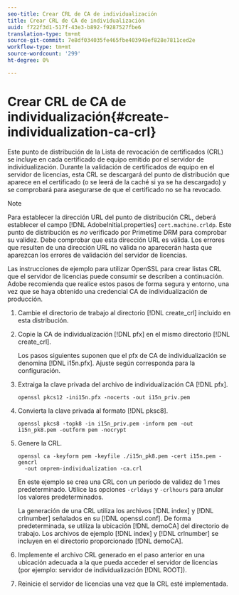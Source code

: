 ```yaml
---
seo-title: Crear CRL de CA de individualización
title: Crear CRL de CA de individualización
uuid: f722f3d1-517f-43e3-b892-f9287527fbe6
translation-type: tm+mt
source-git-commit: 7e8df034035fe465fbe403949ef828e7811ced2e
workflow-type: tm+mt
source-wordcount: '299'
ht-degree: 0%

---
```



# Crear CRL de CA de individualización{#create-individualization-ca-crl}

Este punto de distribución de la Lista de revocación de certificados (CRL) se incluye en cada certificado de equipo emitido por el servidor de individualización. Durante la validación de certificados de equipo en el servidor de licencias, esta CRL se descargará del punto de distribución que aparece en el certificado (o se leerá de la caché si ya se ha descargado) y se comprobará para asegurarse de que el certificado no se ha revocado.

>[!NOTE]
>
>Para establecer la dirección URL del punto de distribución CRL, deberá establecer el campo [!DNL AdobeInitial.properties] `cert.machine.crldp`. Este punto de distribución es *no* verificado por Primetime DRM para comprobar su validez. Debe comprobar que esta dirección URL es válida. Los errores que resulten de una dirección URL no válida no aparecerán hasta que aparezcan los errores de validación del servidor de licencias.

Las instrucciones de ejemplo para utilizar OpenSSL para crear listas CRL que el servidor de licencias puede consumir se describen a continuación. Adobe recomienda que realice estos pasos de forma segura y entorno, una vez que se haya obtenido una credencial CA de individualización de producción.

1. Cambie el directorio de trabajo al directorio [!DNL create_crl] incluido en esta distribución.
1. Copie la CA de individualización [!DNL pfx] en el mismo directorio [!DNL create_crl].

   Los pasos siguientes suponen que el pfx de CA de individualización se denomina [!DNL i15n.pfx]. Ajuste según corresponda para la configuración.
1. Extraiga la clave privada del archivo de individualización CA [!DNL pfx].

   ```
   openssl pkcs12 -ini15n.pfx -nocerts -out i15n_priv.pem
   ```

1. Convierta la clave privada al formato [!DNL pksc8].

   ```
   openssl pkcs8 -topk8 -in i15n_priv.pem -inform pem -out i15n_pk8.pem -outform pem -nocrypt
   ```

1. Genere la CRL.

   ```
   openssl ca -keyform pem -keyfile ./i15n_pk8.pem -cert i15n.pem -gencrl  
     -out onprem-individualization -ca.crl
   ```

   En este ejemplo se crea una CRL con un período de validez de 1 mes predeterminado. Utilice las opciones `-crldays` y `-crlhours` para anular los valores predeterminados.

   La generación de una CRL utiliza los archivos [!DNL index] y [!DNL crlnumber] señalados en su [!DNL openssl.conf]. De forma predeterminada, se utiliza la ubicación [!DNL demoCA] del directorio de trabajo. Los archivos de ejemplo [!DNL index] y [!DNL crlnumber] se incluyen en el directorio proporcionado [!DNL demoCA].

1. Implemente el archivo CRL generado en el paso anterior en una ubicación adecuada a la que pueda acceder el servidor de licencias (por ejemplo: servidor de individualización [!DNL ROOT]).
1. Reinicie el servidor de licencias una vez que la CRL esté implementada.
